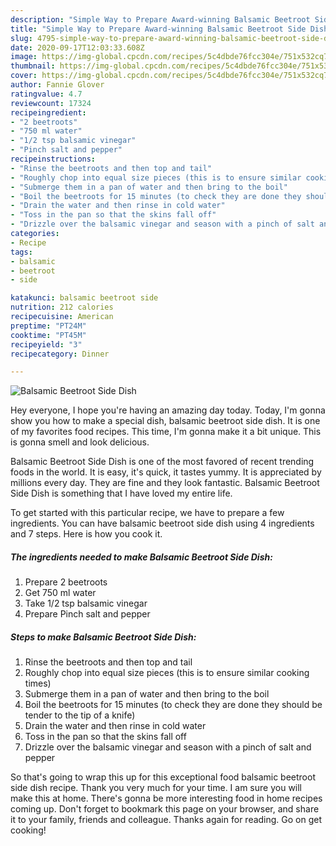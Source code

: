 ```yaml
---
description: "Simple Way to Prepare Award-winning Balsamic Beetroot Side Dish"
title: "Simple Way to Prepare Award-winning Balsamic Beetroot Side Dish"
slug: 4795-simple-way-to-prepare-award-winning-balsamic-beetroot-side-dish
date: 2020-09-17T12:03:33.608Z
image: https://img-global.cpcdn.com/recipes/5c4dbde76fcc304e/751x532cq70/balsamic-beetroot-side-dish-recipe-main-photo.jpg
thumbnail: https://img-global.cpcdn.com/recipes/5c4dbde76fcc304e/751x532cq70/balsamic-beetroot-side-dish-recipe-main-photo.jpg
cover: https://img-global.cpcdn.com/recipes/5c4dbde76fcc304e/751x532cq70/balsamic-beetroot-side-dish-recipe-main-photo.jpg
author: Fannie Glover
ratingvalue: 4.7
reviewcount: 17324
recipeingredient:
- "2 beetroots"
- "750 ml water"
- "1/2 tsp balsamic vinegar"
- "Pinch salt and pepper"
recipeinstructions:
- "Rinse the beetroots and then top and tail"
- "Roughly chop into equal size pieces (this is to ensure similar cooking times)"
- "Submerge them in a pan of water and then bring to the boil"
- "Boil the beetroots for 15 minutes (to check they are done they should be tender to the tip of a knife)"
- "Drain the water and then rinse in cold water"
- "Toss in the pan so that the skins fall off"
- "Drizzle over the balsamic vinegar and season with a pinch of salt and pepper"
categories:
- Recipe
tags:
- balsamic
- beetroot
- side

katakunci: balsamic beetroot side 
nutrition: 212 calories
recipecuisine: American
preptime: "PT24M"
cooktime: "PT45M"
recipeyield: "3"
recipecategory: Dinner

---
```



![Balsamic Beetroot Side Dish](https://img-global.cpcdn.com/recipes/5c4dbde76fcc304e/751x532cq70/balsamic-beetroot-side-dish-recipe-main-photo.jpg)

Hey everyone, I hope you're having an amazing day today. Today, I'm gonna show you how to make a special dish, balsamic beetroot side dish. It is one of my favorites food recipes. This time, I'm gonna make it a bit unique. This is gonna smell and look delicious.



Balsamic Beetroot Side Dish is one of the most favored of recent trending foods in the world. It is easy, it's quick, it tastes yummy. It is appreciated by millions every day. They are fine and they look fantastic. Balsamic Beetroot Side Dish is something that I have loved my entire life.


To get started with this particular recipe, we have to prepare a few ingredients. You can have balsamic beetroot side dish using 4 ingredients and 7 steps. Here is how you cook it.

<!--inarticleads1-->

##### The ingredients needed to make Balsamic Beetroot Side Dish:

1. Prepare 2 beetroots
1. Get 750 ml water
1. Take 1/2 tsp balsamic vinegar
1. Prepare Pinch salt and pepper




<!--inarticleads2-->

##### Steps to make Balsamic Beetroot Side Dish:

1. Rinse the beetroots and then top and tail
1. Roughly chop into equal size pieces (this is to ensure similar cooking times)
1. Submerge them in a pan of water and then bring to the boil
1. Boil the beetroots for 15 minutes (to check they are done they should be tender to the tip of a knife)
1. Drain the water and then rinse in cold water
1. Toss in the pan so that the skins fall off
1. Drizzle over the balsamic vinegar and season with a pinch of salt and pepper




So that's going to wrap this up for this exceptional food balsamic beetroot side dish recipe. Thank you very much for your time. I am sure you will make this at home. There's gonna be more interesting food in home recipes coming up. Don't forget to bookmark this page on your browser, and share it to your family, friends and colleague. Thanks again for reading. Go on get cooking!
